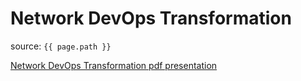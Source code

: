 # Network DevOps Transformation

source: `{{ page.path }}`

[Network DevOps Transformation pdf presentation](https://github.com/jksprattler/devops-concepts/blob/main/network-devops-transformation.pdf)